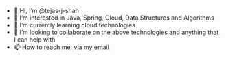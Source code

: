 - 👋 Hi, I’m @tejas-j-shah
- 👀 I’m interested in Java, Spring, Cloud, Data Structures and Algorithms
- 🌱 I’m currently learning cloud technologies 
- 💞️ I’m looking to collaborate on the above technologies and anything that I can help with
- 📫 How to reach me: via my email

<!---
tejas-j-shah/tejas-j-shah is a ✨ special ✨ repository because its `README.md` (this file) appears on your GitHub profile.
You can click the Preview link to take a look at your changes.
--->
